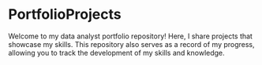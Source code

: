 # PortfolioProjects
Welcome to my data analyst portfolio repository! Here, I share projects that showcase my skills. This repository also serves as a record of my progress, allowing you to track the development of my skills and knowledge.
